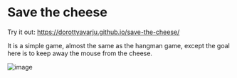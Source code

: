 # Save the cheese

Try it out: https://dorottyavarju.github.io/save-the-cheese/

It is a simple game, almost the same as the hangman game, except the goal here is to keep away the mouse from the cheese.

![image](https://github.com/user-attachments/assets/e8d7f3f6-f148-48e5-a2dc-425fb25277bd)



